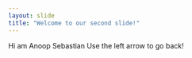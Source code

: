 ```yaml
---
layout: slide
title: "Welcome to our second slide!"
---
```

Hi am Anoop Sebastian
Use the left arrow to go back!
